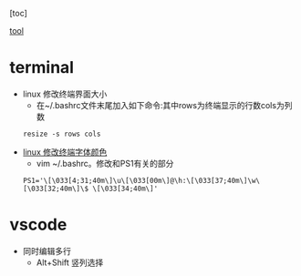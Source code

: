 
[toc]

[tool](./tool.md)

# terminal

* linux 修改终端界面大小
    * 在~/.bashrc文件末尾加入如下命令:其中rows为终端显示的行数cols为列数
    ```
    resize -s rows cols
    ```
* [linux 修改终端字体颜色](http://blog.chinaunix.net/uid-26021340-id-3481924.html)
    * vim ~/.bashrc。修改和PS1有关的部分
    ```
    PS1='\[\033[4;31;40m\]\u\[\033[00m\]@\h:\[\033[37;40m\]\w\[\033[32;40m\]\$ \[\033[34;40m\]'
    ```


# vscode

* 同时编辑多行
    * Alt+Shift 竖列选择